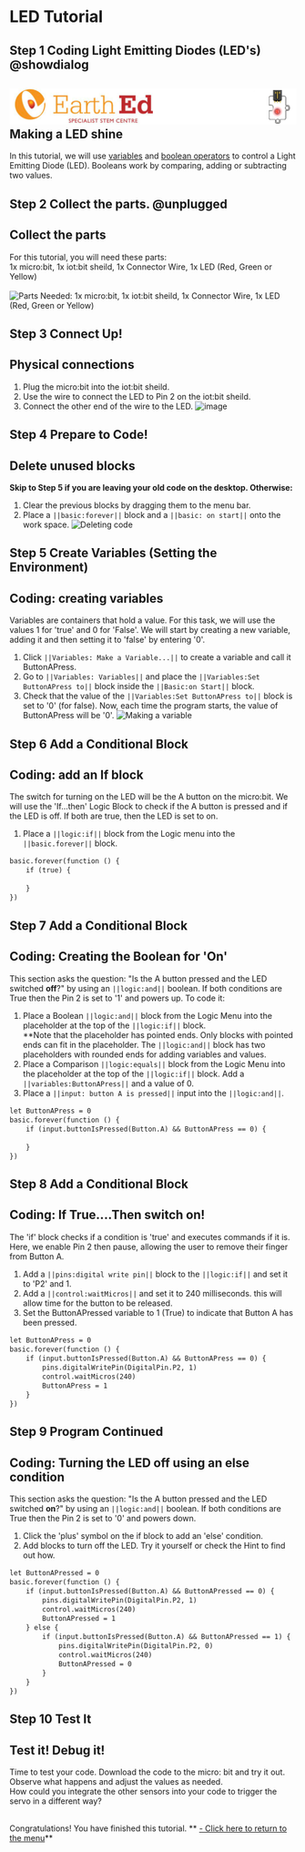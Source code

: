 # LED Tutorial

<!---------------------------------------------------------------
------------------------- LED TUTORIAL-------Complete------------
----------------------------------------------------------------->

## Step 1 Coding Light Emitting Diodes (LED's) @showdialog

![](https://raw.githubusercontent.com/EarthEdSTEM/earthed-iot-programs-tutorials/master/Images/General/Banners/LED_Banner.gif)
Making a LED shine
-----------------

In this tutorial, we will use [variables](https://launchschool.com/books/ruby/read/variables) and [boolean operators](https://www.youtube.com/watch?v=KrR7D58Onzw) to control a Light Emitting Diode (LED).
Booleans work by comparing, adding or subtracting two values.

## Step 2 Collect the parts. @unplugged
Collect the parts
-----------------
For this tutorial, you will need these parts: <br>
1x micro:bit, 1x iot:bit sheild, 1x Connector Wire, 1x LED (Red, Green or Yellow) <br><br>
![Parts Needed: 1x micro:bit, 1x iot:bit sheild, 1x Connector Wire, 1x LED (Red, Green or Yellow) ](https://raw.githubusercontent.com/EarthEdSTEM/earthed-iot-programs-tutorials/master/Images/T_LED/IoT_LED_Parts_List.png)
<br>

## Step 3 Connect Up!
Physical connections
--------------------
1. Plug the micro:bit into the iot:bit sheild.
2. Use the wire to connect the LED to Pin 2 on the iot:bit sheild.
3. Connect the other end of the wire to the LED.
![image](https://raw.githubusercontent.com/EarthEdSTEM/earthed-iot-programs-tutorials/master/Images/T_LED/IoT_LED_Connections.png)

## Step 4 Prepare to Code!
Delete unused blocks
--------------------
**Skip to Step 5 if you are leaving your old code on the desktop. Otherwise:**
1. Clear the previous blocks by dragging them to the menu bar.
2. Place a ``||basic:forever||`` block and a ``||basic: on start||`` onto the work space.
![Deleting code](https://raw.githubusercontent.com/EarthEdSTEM/earthed-iot-programs-tutorials/master/Images/General/Delete_blocks.png)

## Step 5 Create Variables (Setting the Environment)
Coding: creating variables
--------------------------
Variables are containers that hold a value. For this task, we will use the values 1 for 'true' and 0 for 'False'.
We will start by creating a new variable, adding it and then setting it to 'false' by entering '0'.
1. Click ``||Variables: Make a Variable...||`` to create a variable and call it ButtonAPress.
2. Go to ``||Variables: Variables||`` and place the ``||Variables:Set ButtonAPress to||`` block inside the ``||Basic:on Start||`` block.
3. Check that the value of the ``||Variables:Set ButtonAPress to||`` block is set to '0' (for false).
Now, each time the program starts, the value of ButtonAPress will be '0'.
![Making a variable](https://raw.githubusercontent.com/EarthEdSTEM/earthed-iot-programs-tutorials/master/Images/T_LED/IoT_LED_Create_Variable.png)


## Step 6 Add a Conditional Block
Coding: add an If block
-----------------------
The switch for turning on the LED will be the A button on the micro:bit. We will use the 'If...then' Logic Block to check if the A button is pressed and if the LED is off. 
If both are true, then the LED is set to on.
1. Place a ``||logic:if||`` block from the Logic menu into the ``||basic.forever||`` block.

```blocks
basic.forever(function () {
    if (true) {
    	
    }
})
```

## Step 7 Add a Conditional Block
Coding: Creating the Boolean for 'On'
-----------------------------------------------------
This section asks the question: "Is the A button pressed and the LED switched **off**?" by using an ``||logic:and||`` boolean. If both conditions are True
then the Pin 2 is set to '1' and powers up. To code it:
1. Place a Boolean ``||logic:and||`` block from the Logic Menu into the placeholder at the top of the ``||logic:if||`` block. <br>
**Note that the placeholder has pointed ends. Only blocks with pointed ends can fit in the placeholder. The ``||logic:and||`` block has two placeholders with rounded ends for adding variables and values.
2. Place a Comparison ``||logic:equals||`` block from the Logic Menu into the placeholder at the top of the ``||logic:if||`` block. Add a ``||variables:ButtonAPress||`` and a value of 0.
3. Place a ``||input: button A is pressed||`` input into the ``||logic:and||``.

```blocks
let ButtonAPress = 0
basic.forever(function () {
    if (input.buttonIsPressed(Button.A) && ButtonAPress == 0) {
    	
    }
})
```

## Step 8 Add a Conditional Block
Coding: If True....Then switch on!
----------------------------------
The 'if' block checks if a condition is 'true' and executes commands if it is. Here, we enable Pin 2 then pause, allowing the user to remove their finger from Button A.
1. Add a ``||pins:digital write pin||`` block to the ``||logic:if||`` and set it to 'P2' and 1.
2. Add a ``||control:waitMicros||`` and set it to 240 milliseconds. this will allow time for the button to be released.
3. Set the ButtonAPressed variable to 1 (True) to indicate that Button A has been pressed.

```blocks
let ButtonAPress = 0
basic.forever(function () {
    if (input.buttonIsPressed(Button.A) && ButtonAPress == 0) {
        pins.digitalWritePin(DigitalPin.P2, 1)
        control.waitMicros(240)
        ButtonAPress = 1
    }
})
```
## Step 9 Program Continued
Coding: Turning the LED off using an else condition
---------------------------------------------------
This section asks the question: "Is the A button pressed and the LED switched **on**?" by using an ``||logic:and||`` boolean. If both conditions are True
then the Pin 2 is set to '0' and powers down.
1. Click the 'plus' symbol on the if block to add an 'else' condition.
2. Add blocks to turn off the LED. Try it yourself or check the Hint to find out how.

```blocks
let ButtonAPressed = 0
basic.forever(function () {
    if (input.buttonIsPressed(Button.A) && ButtonAPressed == 0) {
        pins.digitalWritePin(DigitalPin.P2, 1)
        control.waitMicros(240)
        ButtonAPressed = 1
    } else {
        if (input.buttonIsPressed(Button.A) && ButtonAPressed == 1) {
            pins.digitalWritePin(DigitalPin.P2, 0)
            control.waitMicros(240)
            ButtonAPressed = 0
        }
    }
})
```

## Step 10 Test It
Test it! Debug it!
------------------
Time to test your code. Download the code to the micro: bit and try it out. Observe what happens and adjust the values as needed.<br>
How could you integrate the other sensors into your code to trigger the servo in a different way?<br><br>


Congratulations! You have finished this tutorial.
** [- Click here to return to the menu](https://sites.google.com/earthed.vic.edu.au/tutorial-iot/home)**<br>


<script src="https://makecode.com/gh-pages-embed.js" > </script><script>makeCodeRender("{{ site.makecode.home_url }}", "{{ site.github.owner_name }}/{ { site.github.repository_name } } ");</script>

